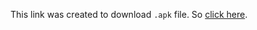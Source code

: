 This link was created to download `.apk` file. So [click here](https://1drv.ms/u/s!AkqckuVQPuN_g-ta_OTU91gARK1eqw?e=QC4hrf).

